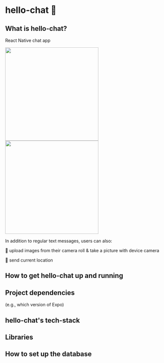 # hello-chat :wave:

## What is hello-chat?
React Native chat app

 <image src="https://i.imgur.com/DTCC3BL.png" width='300'>  <image src="https://i.imgur.com/GzDdyAY.png" width='300'>
 
In addition to regular text messages, users can also:

:camera_flash: upload images from their camera roll & take a picture with device camera

:round_pushpin: send current location

## How to get hello-chat up and running

## Project dependencies
(e.g., which version of Expo)

## hello-chat's tech-stack

## Libraries

## How to set up the database


 
 



